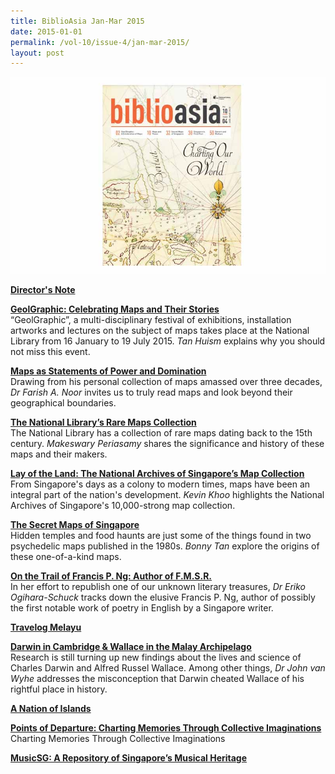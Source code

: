 ```yaml
---
title: BiblioAsia Jan-Mar 2015
date: 2015-01-01
permalink: /vol-10/issue-4/jan-mar-2015/
layout: post
---
```


<img src="/images/vol-10-issue-4/background/covered.jpg">

[<b>Director's Note</b>](/vol-10/issue-4/jan-march-2015/director-note)


[<b>GeolGraphic: Celebrating Maps and Their Stories</b>](/vol-10/issue-4/jan-march-2015/geographic)<br>“GeolGraphic”, a multi-disciplinary festival of exhibitions, installation artworks and lectures on the subject of maps takes place at the National Library from 16 January to 19 July 2015. <i>Tan Huism</i> explains why you should not miss this event.

[<b>Maps as Statements of Power and Domination</b>](/vol-10/issue-4/jan-march-2015/map-as-statement)<br>Drawing from his personal collection of maps amassed over three decades, <i>Dr Farish A. Noor</i> invites us to truly read maps and look beyond their geographical boundaries.


[<b>The National Library’s Rare Maps Collection</b> ](/vol-10/issue-4/jan-march-2015/rare-map)<br>The National Library has a collection of rare maps dating back to the 15th century. <i>Makeswary Periasamy</i> shares the significance and history of these maps and their makers. 


[<b>Lay of the Land: 
The National Archives of Singapore’s Map Collection</b>](/vol-10/issue-4/jan-march-2015/map-collection)<br>From Singapore's days as a colony to modern times, maps have been an integral part of the nation's development. <i>Kevin Khoo</i> highlights the National Archives of Singapore's 10,000-strong map collection. 

[<b>The Secret Maps of Singapore</b>](/vol-10/issue-4/jan-march-2015/secretmap)<br>Hidden temples and food haunts are just some of the things found in two psychedelic maps published in the 1980s. <i>Bonny Tan</i> explore the origins of these one-of-a-kind maps.

[<b>On the Trail of Francis P. Ng: Author of F.M.S.R.</b>](/vol-10/issue-4/jan-march-2015/on-the-trail)<br>In her effort to republish one of our unknown literary treasures, <i>Dr Eriko Ogihara-Schuck</i> tracks down the elusive Francis P. Ng, author of possibly the first notable work of poetry in English by a Singapore writer.


[<b>Travelog Melayu</b>](/vol-10/issue-4/jan-march-2015/travelog-melayu)

[<b>Darwin in Cambridge &amp; Wallace in the Malay Archipelago</b>](/vol-10/issue-4/jan-march-2015/darwin-and-wallace)<br>Research is still turning up new findings about the lives and science of Charles Darwin and Alfred Russel Wallace. Among other things, <i>Dr John van Wyhe</i> addresses the misconception that Darwin cheated Wallace of his rightful place in history. 

[<b>A Nation of Islands</b>](/vol-10/issue-4/jan-march-2015/nation-of-island)

[<b>Points of Departure: Charting Memories Through Collective Imaginations</b>](/vol-10/issue-4/jan-march-2015/points-of-departure)<br>Charting Memories Through Collective Imaginations

[<b>MusicSG: 
A Repository of Singapore’s Musical Heritage</b>](/vol-10/issue-4/jan-march-2015/musical)